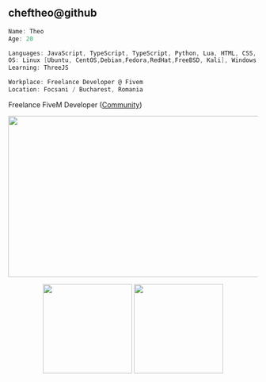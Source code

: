 cheftheo@github
---------------

```cs
Name: Theo
Age: 20

Languages: JavaScript, TypeScript, TypeScript, Python, Lua, HTML, CSS, NodeJs, PHP, ReactJs, ExpressJs, Tailwind, SQL + NOSQL
OS: Linux [Ubuntu, CentOS,Debian,Fedora,RedHat,FreeBSD, Kali], Windows
Learning: ThreeJS

Workplace: Freelance Developer @ Fivem
Location: Focsani / Bucharest, Romania
```
Freelance FiveM Developer ([Community](https://thorhub.ro/))


<div align="center">
  <img src="https://c.tenor.com/GfSX-u7VGM4AAAAC/coding.gif" width="550" height="325"/>
</div>


<p align="center">
  <img height="180em" src="https://github-readme-stats-dfgr32o1q-cheftheo.vercel.app/api?username=cheftheo&ecount_private=true&show_icons=true&count_private=true&theme=bear" align = "center"/>
  <img height="180em" src="https://github-readme-stats-dfgr32o1q-cheftheo.vercel.app/api/top-langs/?username=cheftheo&count_private=true&theme=bear&layout=compact" align = "center"/>
</p>

